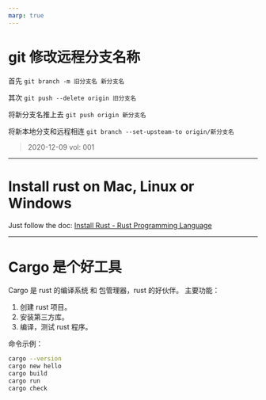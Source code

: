 ```yaml
---
marp: true
---
```


# git 修改远程分支名称

首先 `git branch -m 旧分支名 新分支名`

其次 `git push --delete origin 旧分支名`

将新分支名推上去 `git push origin 新分支名`

将新本地分支和远程相连 `git branch --set-upsteam-to origin/新分支名`

> 2020-12-09 vol: 001
---
# Install rust on Mac, Linux or Windows

Just follow the doc: [Install Rust - Rust Programming Language](https://www.rust-lang.org/tools/install)

---

# Cargo 是个好工具

Cargo 是 rust 的编译系统 和 包管理器，rust 的好伙伴。
主要功能：
1. 创建 rust 项目。
2. 安装第三方库。
3. 编译，测试 rust 程序。

命令示例：
```bash
cargo --version
cargo new hello
cargo build
cargo run
cargo check
```